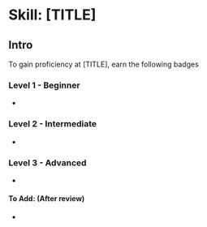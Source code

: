 # Skill: [TITLE]

## Intro
To gain proficiency at [TITLE], earn the following badges


### Level 1 - Beginner
-

### Level 2 - Intermediate
-


### Level 3 - Advanced
-


#### To Add: (After review)
-
